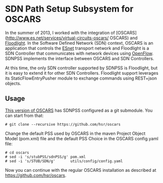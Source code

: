 # SDN Path Setup Subsystem for OSCARS

In the summer of 2013, I worked with the integration of [OSCARS](http://www.es.net/services/virtual-circuits-oscars/ OSCARS) and [Floodlight](http://www.projectfloodlight.org/floodlight/). In the Software Defined Network (SDN) context, OSCARS is an application that controls the [ESnet](http://es.net/) transport network and Floodlight is a SDN Controller that communicates with network devices using [OpenFlow](http://www.openflow.org/). SDNPSS implements the interface between OSCARS and SDN Controllers. 

At this time, the only SDN controller supported by SDNPSS is Floodlight, but it is easy to extend it for other SDN Controllers. Floodlight support leverages its StaticFlowEntryPusher module to exchange commands using REST+json objects.

## Usage

[This version of OSCARS](https://github.com/hsr/oscars) has SDNPSS configured as a git submodule. You can start from that:

    # git clone --recursive https://github.com/hsr/oscars

Change the default PSS used by OSCARS in the maven Project Object Model (pom.xml) file and the default PSS Choice in the OSCARS config.yaml file:

    # cd oscars
    # sed -i 's/stubPSS/sdnPSS/g' pom.xml
    # sed -i 's/STUB/SDN/g'       utils/config/config.yaml

Now you can continue with the regular OSCARS installation as described at https://github.com/hsr/oscars.
    



